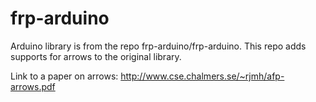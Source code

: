 # frp-arduino

Arduino library is from the repo frp-arduino/frp-arduino. This repo adds supports for arrows to the original library.

Link to a paper on arrows:
http://www.cse.chalmers.se/~rjmh/afp-arrows.pdf
